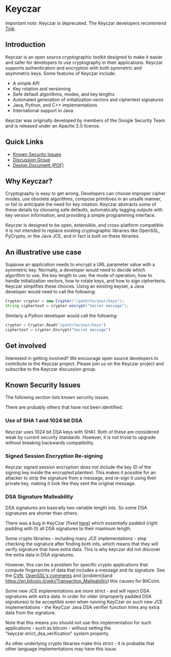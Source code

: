 # Keyczar

*Important note:* Keyczar is deprecated.  The Keyczar developers recommend [Tink](https://github.com/google/tink).

## Introduction

Keyczar is an open source cryptographic toolkit designed to make it
easier and safer for developers to use cryptography in their
applications. Keyczar supports authentication and encryption with both
symmetric and asymmetric keys. Some features of Keyczar include:

- A simple API
- Key rotation and versioning
- Safe default algorithms, modes, and key lengths
- Automated generation of initialization vectors and ciphertext signatures
- Java, Python, and C++ implementations
- International support in Java

Keyczar was originally developed by members of the Google Security
Team and is released under an Apache 2.0 license.

## Quick Links

- [Known Security Issues](#known-security-issues)
- [Discussion Group](http://groups.google.com/group/keyczar-discuss)
- [Design Document (PDF)](https://github.com/google/keyczar/blob/wiki/keyczar05b.pdf)

## Why Keyczar?

Cryptography is easy to get wrong. Developers can choose improper
cipher modes, use obsolete algorithms, compose primitives in an unsafe
manner, or fail to anticipate the need for key rotation. Keyczar
abstracts some of these details by choosing safe defaults,
automatically tagging outputs with key version information, and
providing a simple programming interface.

Keyczar is designed to be open, extensible, and cross-platform
compatible. It is not intended to replace existing cryptographic
libraries like OpenSSL, PyCrypto, or the Java JCE, and in fact is
built on these libraries.

## An illustrative use case

Suppose an application needs to encrypt a URL parameter value with a
symmetric key. Normally, a developer would need to decide which
algorithm to use, the key length to use, the mode of operation, how to
handle initialization vectors, how to rotate keys, and how to sign
ciphertexts. Keyczar simplifies these choices. Using an existing
keyset, a Java developer would need to call the following:

```java
Crypter crypter = new Crypter("/path/to/your/keys");
String ciphertext = crypter.encrypt("Secret message");
```

Similarly a Python developer would call the following:

```python
crypter = Crypter.Read("/path/to/your/keys")
ciphertext = crypter.Encrypt("Secret message")
```

## Get involved

Interested in getting involved? We encourage open source developers to
contribute to the Keyczar project. Please join us on the Keyczar
project and subscribe to the Keyczar discussion group.


## Known Security Issues
The following section lists known security issues.

There are probably others that have not been identified.


### Use of SHA 1 and 1024 bit DSA
Keyczar uses 1024 bit DSA keys with SHA1. Both of these are considered weak by
current security standards.  However, it is not trivial to upgrade without breaking
backwards compatibility.


### Signed Session Encryption Re-signing
Keyczar signed session encryption does not include the key ID of the signing key inside
the encrypted plaintext. This makes it possible for an attacker to strip the signature
from a message, and re-sign it using their private key, making it look like they sent
the original message.


### DSA Signature Malleability
DSA signatures are basically two variable length ints. So some DSA signatures are shorter
than others.

There was a bug in KeyCzar (fixed
[here](https://github.com/google/keyczar/commit/fb019ba4c5ed7002b93e632e85c5bb95af860711))
which essentially padded (right padding with 0) all DSA signatures to their maximum length.

Some crypto libraries - including many JCE implementations - stop checking the signature
after finding both ints, which means that they will verify signature that have extra
data. This is why keyczar did not discover the extra data in DSA signatures.

However, this can be a problem for specific crypto applications that compute fingerprints
of data that includes a message and its signature. See the
[CVN](https://cve.mitre.org/cgi-bin/cvename.cgi?name=CVE-2014-8275),
[OpenSSL's comments](https://www.openssl.org/news/vulnerabilities.html#2014-8275)
and [problem](and https://en.bitcoin.it/wiki/Transaction_Malleability)
this causes for BitCoint.

Some new JCE implementations are more strict - and will reject DSA signatures with extra
data. In order for older (improperly padded DSA signatures) to be acceptible even when
running KeyCzar on such new JCE implementations - the KeyCzar Java DSA verifier function
trims any extra data from the signature.

Note that this means you should not use this implementation for such applications - such as
bitcoin - without setting the "keyczar.strict\_dsa\_verification" system property.

As other underlying crypto libraries make this strict - it is probable that other language
implementations may have this issue.

